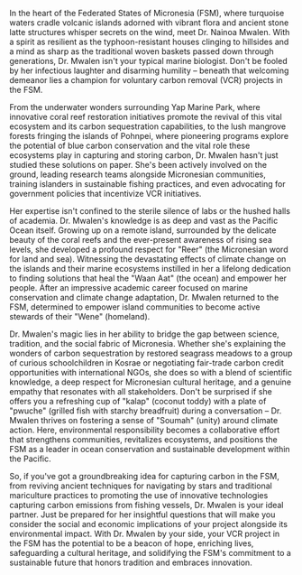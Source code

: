 In the heart of the Federated States of Micronesia (FSM), where turquoise waters cradle volcanic islands adorned with vibrant flora and ancient stone latte structures whisper secrets on the wind, meet Dr. Nainoa Mwalen. With a spirit as resilient as the typhoon-resistant houses clinging to hillsides and a mind as sharp as the traditional woven baskets passed down through generations, Dr. Mwalen isn't your typical marine biologist. Don't be fooled by her infectious laughter and disarming humility – beneath that welcoming demeanor lies a champion for voluntary carbon removal (VCR) projects in the FSM.

From the underwater wonders surrounding Yap Marine Park, where innovative coral reef restoration initiatives promote the revival of this vital ecosystem and its carbon sequestration capabilities, to the lush mangrove forests fringing the islands of Pohnpei, where pioneering programs explore the potential of blue carbon conservation and the vital role these ecosystems play in capturing and storing carbon, Dr. Mwalen hasn't just studied these solutions on paper. She's been actively involved on the ground, leading research teams alongside Micronesian communities, training islanders in sustainable fishing practices, and even advocating for government policies that incentivize VCR initiatives.

Her expertise isn't confined to the sterile silence of labs or the hushed halls of academia. Dr. Mwalen's knowledge is as deep and vast as the Pacific Ocean itself. Growing up on a remote island, surrounded by the delicate beauty of the coral reefs and the ever-present awareness of rising sea levels, she developed a profound respect for "Reer" (the Micronesian word for land and sea). Witnessing the devastating effects of climate change on the islands and their marine ecosystems instilled in her a lifelong dedication to finding solutions that heal the "Waan Aat" (the ocean) and empower her people. After an impressive academic career focused on marine conservation and climate change adaptation, Dr. Mwalen returned to the FSM, determined to empower island communities to become active stewards of their "Wene" (homeland).

Dr. Mwalen's magic lies in her ability to bridge the gap between science, tradition, and the social fabric of Micronesia. Whether she's explaining the wonders of carbon sequestration by restored seagrass meadows to a group of curious schoolchildren in Kosrae or negotiating fair-trade carbon credit opportunities with international NGOs, she does so with a blend of scientific knowledge, a deep respect for Micronesian cultural heritage, and a genuine empathy that resonates with all stakeholders. Don't be surprised if she offers you a refreshing cup of "kalap" (coconut toddy) with a plate of "pwuche" (grilled fish with starchy breadfruit) during a conversation – Dr. Mwalen thrives on fostering a sense of "Soumah" (unity) around climate action. Here, environmental responsibility becomes a collaborative effort that strengthens communities, revitalizes ecosystems, and positions the FSM as a leader in ocean conservation and sustainable development within the Pacific.

So, if you've got a groundbreaking idea for capturing carbon in the FSM, from reviving ancient techniques for navigating by stars and traditional mariculture practices to promoting the use of innovative technologies capturing carbon emissions from fishing vessels, Dr. Mwalen is your ideal partner. Just be prepared for her insightful questions that will make you consider the social and economic implications of your project alongside its environmental impact. With Dr. Mwalen by your side, your VCR project in the FSM has the potential to be a beacon of hope, enriching lives, safeguarding a cultural heritage, and solidifying the FSM's commitment to a sustainable future that honors tradition and embraces innovation. 

